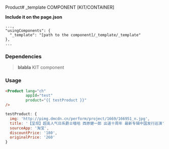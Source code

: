 Product# _template COMPONENT [KIT/CONTAINER]

**Include it on the page.json**
```
...,
"usingComponents": {
  "_template": "[path to the component]/_template/_template"
},
...
```
### Dependencies
> **blabla** KIT component

### Usage

```html
<Product lang="ch"
         appId="test"
         product="{{ testProduct }}"
/>

```
```js
testProduct: {
  img: 'http://pimg.dmcdn.cn/perform/project/1669/166951_n.jpg',
  title: '【呈现】超高人气日系爵士嘻哈 西原健一郎 出道十周年 最新专辑中国发行巡演',
  sourceApp: '淘宝',
  discountPrice: '180',
  originalPrice: '260'
}

```